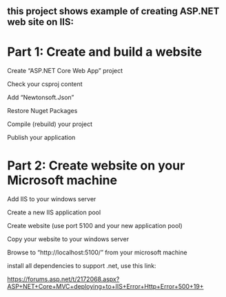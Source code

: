 ## this project shows example of creating ASP.NET web site on IIS:
 
# Part 1: Create and build a website

Create “ASP.NET Core Web App” project

Check your csproj content

Add “Newtonsoft.Json”

Restore Nuget Packages

Compile (rebuild) your project

Publish your application

# Part 2: Create website on your Microsoft machine

Add IIS to your windows server

Create a new IIS application pool

Create website (use port 5100 and your new application pool)

Copy your website to your windows server

Browse to “http://localhost:5100/” from your microsoft machine

install all dependencies to support .net, use this link:

https://forums.asp.net/t/2172068.aspx?ASP+NET+Core+MVC+deploying+to+IIS+Error+Http+Error+500+19+
